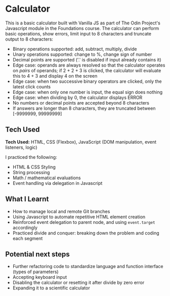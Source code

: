 # Calculator
This is a basic calculator built with Vanilla JS as part of The Odin Project's Javascript module in the Foundations course. The calculator can perform basic operations, show errors, limit input to 8 characters and truncate output to 8 characters:
- Binary operations supported: add, subtract, multiply, divide
- Unary operations supported: change to %, change sign of number
- Decimal points are supported ('.' is disabled if input already contains it)
- Edge case: operands are always resolved so that the calculator operates on *pairs* of operands; if 2 + 2 + 3 is clicked, the calculator will evaluate this to 4 + 3 and display 4 on the screen
- Edge case: when two successive binary operators are clicked, only the latest click counts
- Edge case: when only one number is input, the equal sign does nothing
- Edge case: when dividing by 0, the calculator displays ERROR
- No numbers or decimal points are accepted beyond 8 characters
- If answers are longer than 8 characters, they are truncated between [-9999999, 99999999]

## Tech Used
**Tech Used:** HTML, CSS (Flexbox), JavaScript (DOM manipulation, event listeners, logic)

I practiced the following:
- HTML & CSS Styling
- String processing
- Math / mathematical evaluations
- Event handling via delegation in Javascript

## What I Learnt
- How to manage local and remote Git branches
- Using Javascript to automate repetitive HTML element creation
- Reinforced event delegation to parent node, and using `event.target` accordingly
- Practiced divide and conquer: breaking down the problem and coding each segment

## Potential next steps 
- Further refactoring code to standardize language and function interface (types of parameters)
- Accepting keyboard input
- Disabling the calculator or resetting it after divide by zero error
- Expanding it to a scientific calculator